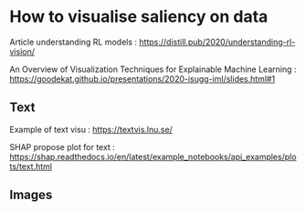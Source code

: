 # How to visualise saliency on data

Article understanding RL models : https://distill.pub/2020/understanding-rl-vision/

An Overview of Visualization Techniques for Explainable Machine Learning : https://goodekat.github.io/presentations/2020-isugg-iml/slides.html#1

## Text

Example of text visu : https://textvis.lnu.se/

SHAP propose plot for text : https://shap.readthedocs.io/en/latest/example_notebooks/api_examples/plots/text.html

## Images


